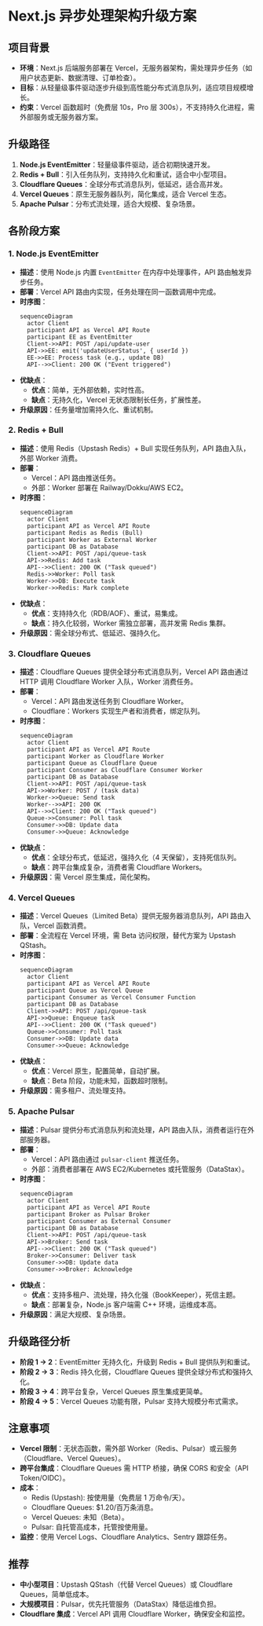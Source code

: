 # Next.js 异步处理架构升级方案

## 项目背景
- **环境**：Next.js 后端服务部署在 Vercel，无服务器架构，需处理异步任务（如用户状态更新、数据清理、订单检查）。
- **目标**：从轻量级事件驱动逐步升级到高性能分布式消息队列，适应项目规模增长。
- **约束**：Vercel 函数超时（免费层 10s，Pro 层 300s），不支持持久化进程，需外部服务或无服务器方案。

## 升级路径
1. **Node.js EventEmitter**：轻量级事件驱动，适合初期快速开发。
2. **Redis + Bull**：引入任务队列，支持持久化和重试，适合中小型项目。
3. **Cloudflare Queues**：全球分布式消息队列，低延迟，适合高并发。
4. **Vercel Queues**：原生无服务器队列，简化集成，适合 Vercel 生态。
5. **Apache Pulsar**：分布式流处理，适合大规模、复杂场景。

## 各阶段方案

### 1. Node.js EventEmitter
- **描述**：使用 Node.js 内置 `EventEmitter` 在内存中处理事件，API 路由触发异步任务。
- **部署**：Vercel API 路由内实现，任务处理在同一函数调用中完成。
- **时序图**：
  ```mermaid
  sequenceDiagram
    actor Client
    participant API as Vercel API Route
    participant EE as EventEmitter
    Client->>API: POST /api/update-user
    API->>EE: emit('updateUserStatus', { userId })
    EE->>EE: Process task (e.g., update DB)
    API-->>Client: 200 OK ("Event triggered")
  ```
- **优缺点**：
  - **优点**：简单，无外部依赖，实时性高。
  - **缺点**：无持久化，Vercel 无状态限制长任务，扩展性差。
- **升级原因**：任务量增加需持久化、重试机制。

### 2. Redis + Bull
- **描述**：使用 Redis（Upstash Redis）+ Bull 实现任务队列，API 路由入队，外部 Worker 消费。
- **部署**：
  - Vercel：API 路由推送任务。
  - 外部：Worker 部署在 Railway/Dokku/AWS EC2。
- **时序图**：
  ```mermaid
  sequenceDiagram
    actor Client
    participant API as Vercel API Route
    participant Redis as Redis (Bull)
    participant Worker as External Worker
    participant DB as Database
    Client->>API: POST /api/queue-task
    API->>Redis: Add task
    API-->>Client: 200 OK ("Task queued")
    Redis->>Worker: Poll task
    Worker->>DB: Execute task
    Worker->>Redis: Mark complete
  ```
- **优缺点**：
  - **优点**：支持持久化（RDB/AOF）、重试，易集成。
  - **缺点**：持久化较弱，Worker 需独立部署，高并发需 Redis 集群。
- **升级原因**：需全球分布式、低延迟、强持久化。

### 3. Cloudflare Queues
- **描述**：Cloudflare Queues 提供全球分布式消息队列，Vercel API 路由通过 HTTP 调用 Cloudflare Worker 入队，Worker 消费任务。
- **部署**：
  - Vercel：API 路由发送任务到 Cloudflare Worker。
  - Cloudflare：Workers 实现生产者和消费者，绑定队列。
- **时序图**：
  ```mermaid
  sequenceDiagram
    actor Client
    participant API as Vercel API Route
    participant Worker as Cloudflare Worker
    participant Queue as Cloudflare Queue
    participant Consumer as Cloudflare Consumer Worker
    participant DB as Database
    Client->>API: POST /api/queue-task
    API->>Worker: POST / (task data)
    Worker->>Queue: Send task
    Worker-->>API: 200 OK
    API-->>Client: 200 OK ("Task queued")
    Queue->>Consumer: Poll task
    Consumer->>DB: Update data
    Consumer->>Queue: Acknowledge
  ```
- **优缺点**：
  - **优点**：全球分布式，低延迟，强持久化（4 天保留），支持死信队列。
  - **缺点**：跨平台集成复杂，消费者需 Cloudflare Workers。
- **升级原因**：需 Vercel 原生集成，简化架构。

### 4. Vercel Queues
- **描述**：Vercel Queues（Limited Beta）提供无服务器消息队列，API 路由入队，Vercel 函数消费。
- **部署**：全流程在 Vercel 环境，需 Beta 访问权限，替代方案为 Upstash QStash。
- **时序图**：
  ```mermaid
  sequenceDiagram
    actor Client
    participant API as Vercel API Route
    participant Queue as Vercel Queue
    participant Consumer as Vercel Consumer Function
    participant DB as Database
    Client->>API: POST /api/queue-task
    API->>Queue: Enqueue task
    API-->>Client: 200 OK ("Task queued")
    Queue->>Consumer: Poll task
    Consumer->>DB: Update data
    Consumer->>Queue: Acknowledge
  ```
- **优缺点**：
  - **优点**：Vercel 原生，配置简单，自动扩展。
  - **缺点**：Beta 阶段，功能未知，函数超时限制。
- **升级原因**：需多租户、流处理支持。

### 5. Apache Pulsar
- **描述**：Pulsar 提供分布式消息队列和流处理，API 路由入队，消费者运行在外部服务器。
- **部署**：
  - Vercel：API 路由通过 `pulsar-client` 推送任务。
  - 外部：消费者部署在 AWS EC2/Kubernetes 或托管服务（DataStax）。
- **时序图**：
  ```mermaid
  sequenceDiagram
    actor Client
    participant API as Vercel API Route
    participant Broker as Pulsar Broker
    participant Consumer as External Consumer
    participant DB as Database
    Client->>API: POST /api/queue-task
    API->>Broker: Send task
    API-->>Client: 200 OK ("Task queued")
    Broker->>Consumer: Deliver task
    Consumer->>DB: Update data
    Consumer->>Broker: Acknowledge
  ```
- **优缺点**：
  - **优点**：支持多租户、流处理，持久化强（BookKeeper），死信主题。
  - **缺点**：部署复杂，Node.js 客户端需 C++ 环境，运维成本高。
- **升级原因**：满足大规模、复杂场景。

## 升级路径分析
- **阶段 1 -> 2**：EventEmitter 无持久化，升级到 Redis + Bull 提供队列和重试。
- **阶段 2 -> 3**：Redis 持久化弱，Cloudflare Queues 提供全球分布式和强持久化。
- **阶段 3 -> 4**：跨平台复杂，Vercel Queues 原生集成更简单。
- **阶段 4 -> 5**：Vercel Queues 功能有限，Pulsar 支持大规模分布式需求。

## 注意事项
- **Vercel 限制**：无状态函数，需外部 Worker（Redis、Pulsar）或云服务（Cloudflare、Vercel Queues）。
- **跨平台集成**：Cloudflare Queues 需 HTTP 桥接，确保 CORS 和安全（API Token/OIDC）。
- **成本**：
  - Redis (Upstash): 按使用量（免费层 1 万命令/天）。
  - Cloudflare Queues: $1.20/百万条消息。
  - Vercel Queues: 未知（Beta）。
  - Pulsar: 自托管高成本，托管按使用量。
- **监控**：使用 Vercel Logs、Cloudflare Analytics、Sentry 跟踪任务。

## 推荐
- **中小型项目**：Upstash QStash（代替 Vercel Queues）或 Cloudflare Queues，简单低成本。
- **大规模项目**：Pulsar，优先托管服务（DataStax）降低运维负担。
- **Cloudflare 集成**：Vercel API 调用 Cloudflare Worker，确保安全和监控。